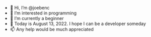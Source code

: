 - 👋 Hi, I’m @joebenc
- 👀 I’m interested in programming
- 🌱 I’m currently a beginner
- 💞️ Today is August 13, 2022. I hope I can be a developer someday
- 📫 Any help would be much appreciated

<!---
joebenc/joebenc is a ✨ special ✨ repository because its `README.md` (this file) appears on your GitHub profile.
You can click the Preview link to take a look at your changes.
--->
